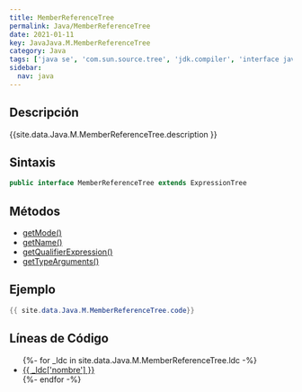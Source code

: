 ```yaml
---
title: MemberReferenceTree
permalink: Java/MemberReferenceTree
date: 2021-01-11
key: JavaJava.M.MemberReferenceTree
category: Java
tags: ['java se', 'com.sun.source.tree', 'jdk.compiler', 'interface java', 'Java 1.8']
sidebar: 
  nav: java
---
```


## Descripción
{{site.data.Java.M.MemberReferenceTree.description }}

## Sintaxis
~~~java
public interface MemberReferenceTree extends ExpressionTree
~~~

## Métodos
* [getMode()](/Java/MemberReferenceTree/getMode)
* [getName()](/Java/MemberReferenceTree/getName)
* [getQualifierExpression()](/Java/MemberReferenceTree/getQualifierExpression)
* [getTypeArguments()](/Java/MemberReferenceTree/getTypeArguments)

## Ejemplo
~~~java
{{ site.data.Java.M.MemberReferenceTree.code}}
~~~

## Líneas de Código
<ul>
{%- for _ldc in site.data.Java.M.MemberReferenceTree.ldc -%}
   <li>
       <a href="{{_ldc['url'] }}">{{ _ldc['nombre'] }}</a>
   </li>
{%- endfor -%}
</ul>
